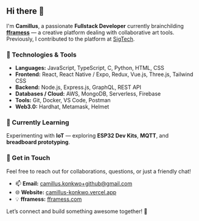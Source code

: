 ## Hi there 👋

I'm **Camillus**, a passionate **Fullstack Developer** currently brainchilding [**fframess**](https://fframess.com) — a creative platform dealing with collaborative art tools.  
Previously, I contributed to the platform at [SigTech]([https://github.com/bonrepublic](https://github.com/SIGTechnologies)).

### 🔧 Technologies & Tools

- **Languages:** JavaScript, TypeScript, C, Python, HTML, CSS  
- **Frontend:** React, React Native / Expo, Redux, Vue.js, Three.js, Tailwind CSS  
- **Backend:** Node.js, Express.js, GraphQL, REST API  
- **Databases / Cloud:** AWS, MongoDB, Serverless, Firebase  
- **Tools:** Git, Docker, VS Code, Postman  
- **Web3.0:** Hardhat, Metamask, Helmet  

### 🌱 Currently Learning

Experimenting with **IoT** — exploring **ESP32 Dev Kits**, **MQTT**, and **breadboard prototyping**.

### 💬 Get in Touch

Feel free to reach out for collaborations, questions, or just a friendly chat!  

- 📫 **Email:** [camillus.konkwo+github@gmail.com](mailto:camillus.konkwo+github@gmail.com)  
- 🌐 **Website:** [camillus-konkwo.vercel.app](https://camillus-konkwo.vercel.app/)  
- 💡 **fframess:** [fframess.com](https://fframess.com)

Let’s connect and build something awesome together! 🚀
